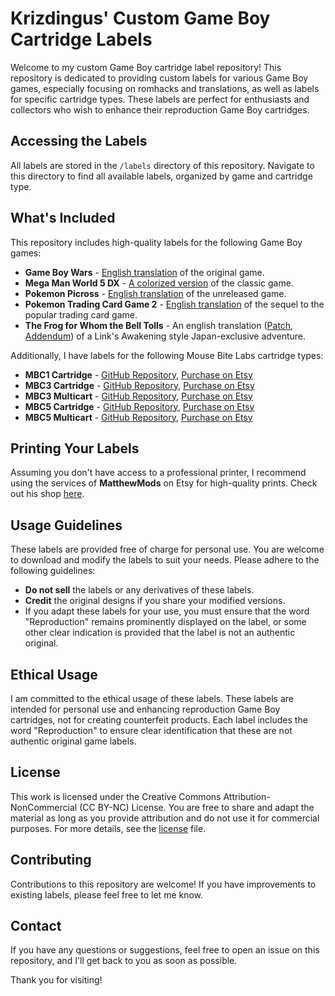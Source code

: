 # Krizdingus' Custom Game Boy Cartridge Labels

Welcome to my custom Game Boy cartridge label repository! This repository is dedicated to providing custom labels for various Game Boy games, especially focusing on romhacks and translations, as well as labels for specific cartridge types. These labels are perfect for enthusiasts and collectors who wish to enhance their reproduction Game Boy cartridges.

## Accessing the Labels

All labels are stored in the `/labels` directory of this repository. Navigate to this directory to find all available labels, organized by game and cartridge type.

## What's Included

This repository includes high-quality labels for the following Game Boy games:

- **Game Boy Wars** - [English translation](https://www.romhacking.net/translations/7250/) of the original game.
- **Mega Man World 5 DX** - [A colorized version](https://www.romhacking.net/hacks/7413/) of the classic game.
- **Pokemon Picross** - [English translation](https://www.romhacking.net/translations/5702/) of the unreleased game.
- **Pokemon Trading Card Game 2** - [English translation](https://www.romhacking.net/translations/1736/) of the sequel to the popular trading card game.
- **The Frog for Whom the Bell Tolls** - An english translation ([Patch](https://www.romhacking.net/translations/1623/), [Addendum](https://www.romhacking.net/translations/6517/)) of a Link's Awakening style Japan-exclusive adventure.

Additionally, I have labels for the following Mouse Bite Labs cartridge types:

- **MBC1 Cartridge** - [GitHub Repository](https://github.com/MouseBiteLabs/Game-Boy-MBC1-Cartridge), [Purchase on Etsy](https://www.etsy.com/listing/1605236472/game-boy-cartridge-pcb-mbc1?ref=krizdingus)
- **MBC3 Cartridge** - [GitHub Repository](https://github.com/MouseBiteLabs/Game-Boy-MBC3-Cartridge), [Purchase on Etsy](https://www.etsy.com/listing/1605239014/game-boy-cartridge-pcb-mbc3?ref=krizdingus)
- **MBC3 Multicart** - [GitHub Repository](https://github.com/MouseBiteLabs/Game-Boy-MBC3-Multicart), [Purchase on Etsy](https://www.etsy.com/listing/1651715531/game-boy-multicart-pcb-mbc3?ref=krizdingus)
- **MBC5 Cartridge** - [GitHub Repository](https://github.com/MouseBiteLabs/Game-Boy-MBC5-Cartridge), [Purchase on Etsy](https://www.etsy.com/listing/1605240432/game-boy-cartridge-pcb-mbc5?ref=krizdingus)
- **MBC5 Multicart** - [GitHub Repository](https://github.com/MouseBiteLabs/Game-Boy-MBC5-Multicart), [Purchase on Etsy](https://www.etsy.com/listing/1637543242/game-boy-multicart-pcb-mbc5?ref=krizdingus)

## Printing Your Labels

Assuming you don't have access to a professional printer, I recommend using the services of **MatthewMods** on Etsy for high-quality prints. Check out his shop [here](https://www.etsy.com/shop/Matthewmods?ref=krizdingus).

## Usage Guidelines

These labels are provided free of charge for personal use. You are welcome to download and modify the labels to suit your needs. Please adhere to the following guidelines:

- **Do not sell** the labels or any derivatives of these labels.
- **Credit** the original designs if you share your modified versions.
- If you adapt these labels for your use, you must ensure that the word "Reproduction" remains prominently displayed on the label, or some other clear indication is provided that the label is not an authentic original.


## Ethical Usage

I am committed to the ethical usage of these labels. These labels are intended for personal use and enhancing reproduction Game Boy cartridges, not for creating counterfeit products. Each label includes the word "Reproduction" to ensure clear identification that these are not authentic original game labels. 

## License

This work is licensed under the Creative Commons Attribution-NonCommercial (CC BY-NC) License. You are free to share and adapt the material as long as you provide attribution and do not use it for commercial purposes. For more details, see the [license](https://github.com/krizdingus/gameboy-cartridge-labels/blob/main/license.md) file.

## Contributing

Contributions to this repository are welcome! If you have improvements to existing labels, please feel free to let me know.

## Contact

If you have any questions or suggestions, feel free to open an issue on this repository, and I'll get back to you as soon as possible.

Thank you for visiting!